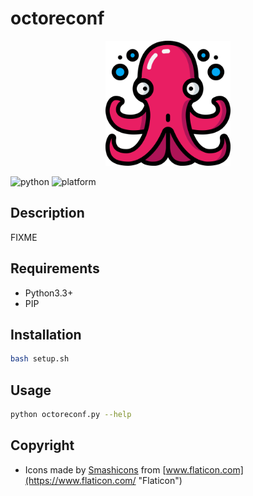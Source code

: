 # octoreconf

<p align="center">
  <img width="200" height="200" src="ressources/logo.png">
</p>

![python](https://img.shields.io/badge/python-3.3+-blue.svg)
![platform](https://img.shields.io/badge/platform-macOS%2FLinux%2FWindows-blue.svg)

## Description

FIXME

## Requirements

- Python3.3+
- PIP

## Installation

```bash
bash setup.sh
```

## Usage

```bash
python octoreconf.py --help
```

## Copyright

- Icons made by [Smashicons](https://www.flaticon.com/authors/smashicons "Smashicons") from [www.flaticon.com](https://www.flaticon.com/ "Flaticon")
